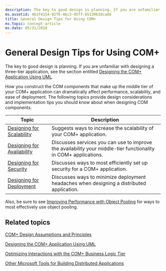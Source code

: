 ```yaml
---
description: The key to good design is planning. If you are unfamiliar with designing a three-tier application, see the section entitled Designing the COM+ Application Using UML.
ms.assetid: 463f4154-92f6-46c3-95ff-8513963dcadd
title: General Design Tips for Using COM+
ms.topic: concept-article
ms.date: 05/31/2018
---
```


# General Design Tips for Using COM+

The key to good design is planning. If you are unfamiliar with designing a three-tier application, see the section entitled [Designing the COM+ Application Using UML](designing-the-com--application-using-uml.md).

How you construct the COM components that make up the middle tier of your COM+ application can dramatically affect performance, scalability, and ease of deployment. The following topics provide design considerations and implementation tips you should know about when designing COM components.



| Topic                                                                   | Description                                                                                                                |
|-------------------------------------------------------------------------|----------------------------------------------------------------------------------------------------------------------------|
| [Designing for Scalability](designing-for-scalability.md)<br/>   | Suggests ways to increase the scalability of your COM+ application.<br/>                                             |
| [Designing for Availability](designing-for-availability.md)<br/> | Discusses services you can use to improve the availability your middle-tier functionality in COM+ applications.<br/> |
| [Designing for Security](designing-for-security.md)<br/>         | Discusses ways to most efficiently set up security for a COM+ application.<br/>                                      |
| [Designing for Deployment](designing-for-deployment.md)<br/>     | Discusses ways to minimize deployment headaches when designing a distributed application.<br/>                       |



 

Also, be sure to see [Improving Performance with Object Pooling](improving-performance-with-object-pooling.md) for ways to most effectively use object pooling.

## Related topics

<dl> <dt>

[COM+ Design Assumptions and Principles](com--design-assumptions-and-principles.md)
</dt> <dt>

[Designing the COM+ Application Using UML](designing-the-com--application-using-uml.md)
</dt> <dt>

[Optimizing Interactions with the COM+ Business Logic Tier](optimizing-interactions-with-the-com--business-logic-tier.md)
</dt> <dt>

[Other Microsoft Tools for Building Distributed Applications](other-microsoft-tools-for-building-distributed-applications.md)
</dt> </dl>

 

 




